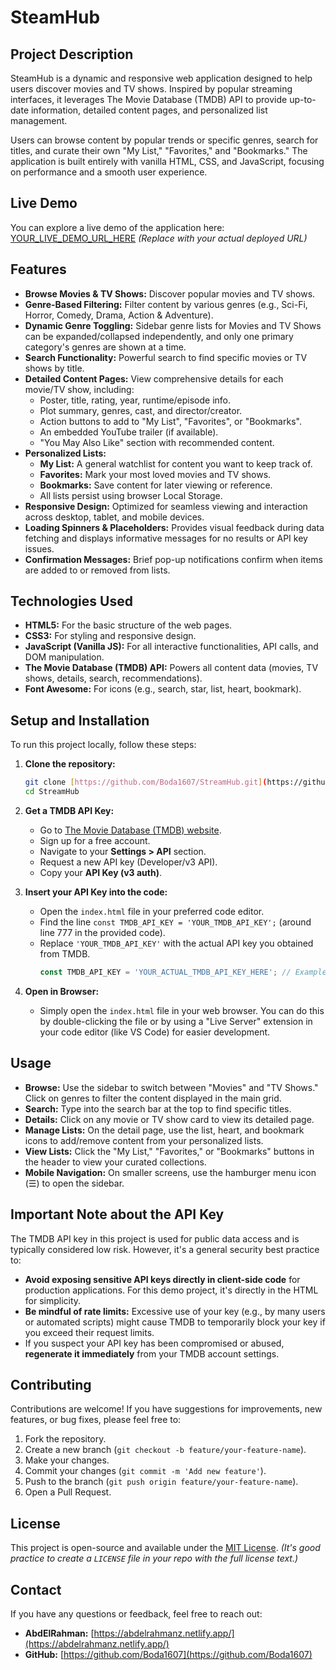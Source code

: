 # SteamHub



## Project Description

SteamHub is a dynamic and responsive web application designed to help users discover movies and TV shows. Inspired by popular streaming interfaces, it leverages The Movie Database (TMDB) API to provide up-to-date information, detailed content pages, and personalized list management.

Users can browse content by popular trends or specific genres, search for titles, and curate their own "My List," "Favorites," and "Bookmarks." The application is built entirely with vanilla HTML, CSS, and JavaScript, focusing on performance and a smooth user experience.

## Live Demo

You can explore a live demo of the application here:
[YOUR_LIVE_DEMO_URL_HERE](YOUR_LIVE_DEMO_URL_HERE) *(Replace with your actual deployed URL)*

## Features

* **Browse Movies & TV Shows:** Discover popular movies and TV shows.
* **Genre-Based Filtering:** Filter content by various genres (e.g., Sci-Fi, Horror, Comedy, Drama, Action & Adventure).
* **Dynamic Genre Toggling:** Sidebar genre lists for Movies and TV Shows can be expanded/collapsed independently, and only one primary category's genres are shown at a time.
* **Search Functionality:** Powerful search to find specific movies or TV shows by title.
* **Detailed Content Pages:** View comprehensive details for each movie/TV show, including:
    * Poster, title, rating, year, runtime/episode info.
    * Plot summary, genres, cast, and director/creator.
    * Action buttons to add to "My List", "Favorites", or "Bookmarks".
    * An embedded YouTube trailer (if available).
    * "You May Also Like" section with recommended content.
* **Personalized Lists:**
    * **My List:** A general watchlist for content you want to keep track of.
    * **Favorites:** Mark your most loved movies and TV shows.
    * **Bookmarks:** Save content for later viewing or reference.
    * All lists persist using browser Local Storage.
* **Responsive Design:** Optimized for seamless viewing and interaction across desktop, tablet, and mobile devices.
* **Loading Spinners & Placeholders:** Provides visual feedback during data fetching and displays informative messages for no results or API key issues.
* **Confirmation Messages:** Brief pop-up notifications confirm when items are added to or removed from lists.


## Technologies Used

* **HTML5:** For the basic structure of the web pages.
* **CSS3:** For styling and responsive design.
* **JavaScript (Vanilla JS):** For all interactive functionalities, API calls, and DOM manipulation.
* **The Movie Database (TMDB) API:** Powers all content data (movies, TV shows, details, search, recommendations).
* **Font Awesome:** For icons (e.g., search, star, list, heart, bookmark).

## Setup and Installation

To run this project locally, follow these steps:

1.  **Clone the repository:**
    ```bash
    git clone [https://github.com/Boda1607/StreamHub.git](https://github.com/Boda1607/StreamHub.git)
    cd StreamHub
    ```
    

2.  **Get a TMDB API Key:**
    * Go to [The Movie Database (TMDB) website](https://www.themoviedb.org/).
    * Sign up for a free account.
    * Navigate to your **Settings > API** section.
    * Request a new API key (Developer/v3 API).
    * Copy your **API Key (v3 auth)**.

3.  **Insert your API Key into the code:**
    * Open the `index.html` file in your preferred code editor.
    * Find the line `const TMDB_API_KEY = 'YOUR_TMDB_API_KEY';` (around line 777 in the provided code).
    * Replace `'YOUR_TMDB_API_KEY'` with the actual API key you obtained from TMDB.
        ```javascript
        const TMDB_API_KEY = 'YOUR_ACTUAL_TMDB_API_KEY_HERE'; // Example: 'a1b2c3d4e5f6g7h8i9j0k1l2m3n4o5p6'
        ```

4.  **Open in Browser:**
    * Simply open the `index.html` file in your web browser. You can do this by double-clicking the file or by using a "Live Server" extension in your code editor (like VS Code) for easier development.

## Usage

* **Browse:** Use the sidebar to switch between "Movies" and "TV Shows." Click on genres to filter the content displayed in the main grid.
* **Search:** Type into the search bar at the top to find specific titles.
* **Details:** Click on any movie or TV show card to view its detailed page.
* **Manage Lists:** On the detail page, use the list, heart, and bookmark icons to add/remove content from your personalized lists.
* **View Lists:** Click the "My List," "Favorites," or "Bookmarks" buttons in the header to view your curated collections.
* **Mobile Navigation:** On smaller screens, use the hamburger menu icon (☰) to open the sidebar.

## Important Note about the API Key

The TMDB API key in this project is used for public data access and is typically considered low risk. However, it's a general security best practice to:

* **Avoid exposing sensitive API keys directly in client-side code** for production applications. For this demo project, it's directly in the HTML for simplicity.
* **Be mindful of rate limits:** Excessive use of your key (e.g., by many users or automated scripts) might cause TMDB to temporarily block your key if you exceed their request limits.
* If you suspect your API key has been compromised or abused, **regenerate it immediately** from your TMDB account settings.

## Contributing

Contributions are welcome! If you have suggestions for improvements, new features, or bug fixes, please feel free to:

1.  Fork the repository.
2.  Create a new branch (`git checkout -b feature/your-feature-name`).
3.  Make your changes.
4.  Commit your changes (`git commit -m 'Add new feature'`).
5.  Push to the branch (`git push origin feature/your-feature-name`).
6.  Open a Pull Request.

## License

This project is open-source and available under the [MIT License](LICENSE). *(It's good practice to create a `LICENSE` file in your repo with the full license text.)*

## Contact

If you have any questions or feedback, feel free to reach out:

* **AbdElRahman:** [https://abdelrahmanz.netlify.app/](https://abdelrahmanz.netlify.app/)
* **GitHub:** [https://github.com/Boda1607](https://github.com/Boda1607)